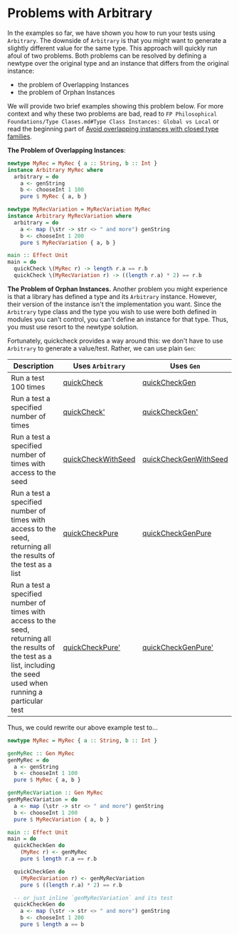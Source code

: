# Problems with Arbitrary

In the examples so far, we have shown you how to run your tests using `Arbitrary`. The downside of `Arbitrary` is that you might want to generate a slightly different value for the same type. This approach will quickly run afoul of two problems. Both problems can be resolved by defining a newtype over the original type and an instance that differs from the original instance:
- the problem of Overlapping Instances
- the problem of Orphan Instances

We will provide two brief examples showing this problem below. For more context and why these two problems are bad, read to `FP Philosophical Foundations/Type Clases.md#Type Class Instances: Global vs Local` or read the beginning part of [Avoid overlapping instances with closed type families](https://kseo.github.io/posts/2017-02-05-avoid-overlapping-instances-with-closed-type-families.html).

**The Problem of Overlapping Instances**:
```purescript
newtype MyRec = MyRec { a :: String, b :: Int }
instance Arbitrary MyRec where
  arbitrary = do
    a <- genString
    b <- chooseInt 1 100
    pure $ MyRec { a, b }

newtype MyRecVariation = MyRecVariation MyRec
instance Arbitrary MyRecVariation where
  arbitrary = do
    a <- map (\str -> str <> " and more") genString
    b <- chooseInt 1 200
    pure $ MyRecVariation { a, b }

main :: Effect Unit
main = do
  quickCheck \(MyRec r) -> length r.a == r.b
  quickCheck \(MyRecVariation r) -> ((length r.a) * 2) == r.b
```

**The Problem of Orphan Instances.** Another problem you might experience is that a library has defined a type and its `Arbitrary` instance. However, their version of the instance isn't the implementation you want. Since the `Arbitrary` type class and the type you wish to use were both defined in modules you can't control, you can't define an instance for that type. Thus, you must use resort to the newtype solution.

Fortunately, quickcheck provides a way around this: we don't have to use `Arbitrary` to generate a value/test. Rather, we can use plain `Gen`:

| Description | Uses `Arbitrary` | Uses `Gen` |
| - | - | - |
| Run a test 100 times | [quickCheck](https://pursuit.purescript.org/packages/purescript-quickcheck/docs/Test.QuickCheck#v:quickCheck) | [quickCheckGen](https://pursuit.purescript.org/packages/purescript-quickcheck/docs/Test.QuickCheck#v:quickCheckGen) |
| Run a test a specified number of times | [quickCheck'](https://pursuit.purescript.org/packages/purescript-quickcheck/docs/Test.QuickCheck#v:quickCheck') | [quickCheckGen'](https://pursuit.purescript.org/packages/purescript-quickcheck/docs/Test.QuickCheck#v:quickCheckGen') |
| Run a test a specified number of times with access to the seed  | [quickCheckWithSeed](https://pursuit.purescript.org/packages/purescript-quickcheck/docs/Test.QuickCheck#v:quickCheckWithSeed) | [quickCheckGenWithSeed](https://pursuit.purescript.org/packages/purescript-quickcheck/docs/Test.QuickCheck#v:quickCheckGenWithSeed) |
| Run a test a specified number of times with access to the seed, returning all the results of the test as a list | [quickCheckPure](https://pursuit.purescript.org/packages/purescript-quickcheck/docs/Test.QuickCheck#v:quickCheckPure) | [quickCheckGenPure](https://pursuit.purescript.org/packages/purescript-quickcheck/docs/Test.QuickCheck#v:quickCheckGenPure) |
| Run a test a specified number of times with access to the seed, returning all the results of the test as a list, including the seed used when running a particular test | [quickCheckPure'](https://pursuit.purescript.org/packages/purescript-quickcheck/docs/Test.QuickCheck#v:quickCheckPure') | [quickCheckGenPure'](https://pursuit.purescript.org/packages/purescript-quickcheck/docs/Test.QuickCheck#v:quickCheckGenPure') |

Thus, we could rewrite our above example test to...
```purescript
newtype MyRec = MyRec { a :: String, b :: Int }

genMyRec :: Gen MyRec
genMyRec = do
  a <- genString
  b <- chooseInt 1 100
  pure $ MyRec { a, b }

genMyRecVariation :: Gen MyRec
genMyRecVariation = do
  a <- map (\str -> str <> " and more") genString
  b <- chooseInt 1 200
  pure $ MyRecVariation { a, b }

main :: Effect Unit
main = do
  quickCheckGen do
    (MyRec r) <- genMyRec
    pure $ length r.a == r.b

  quickCheckGen do
    (MyRecVariation r) <- genMyRecVariation
    pure $ ((length r.a) * 2) == r.b

  -- or just inline `genMyRecVariation` and its test
  quickCheckGen do
    a <- map (\str -> str <> " and more") genString
    b <- chooseInt 1 200
    pure $ length a == b
```
